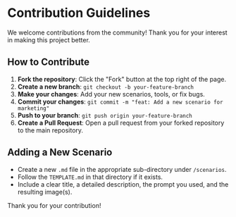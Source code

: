 # Contribution Guidelines

We welcome contributions from the community! Thank you for your interest in making this project better.

## How to Contribute

1.  **Fork the repository**: Click the "Fork" button at the top right of the page.
2.  **Create a new branch**: `git checkout -b your-feature-branch`
3.  **Make your changes**: Add your new scenarios, tools, or fix bugs.
4.  **Commit your changes**: `git commit -m "feat: Add a new scenario for marketing"`
5.  **Push to your branch**: `git push origin your-feature-branch`
6.  **Create a Pull Request**: Open a pull request from your forked repository to the main repository.

## Adding a New Scenario

-   Create a new `.md` file in the appropriate sub-directory under `/scenarios`.
-   Follow the `TEMPLATE.md` in that directory if it exists.
-   Include a clear title, a detailed description, the prompt you used, and the resulting image(s).

Thank you for your contribution!
